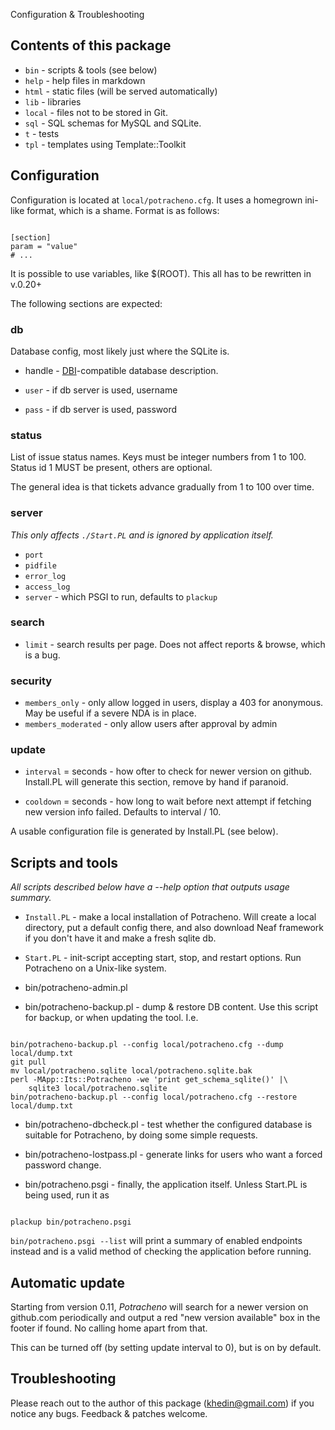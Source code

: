 Configuration & Troubleshooting

## Contents of this package

* `bin` - scripts & tools (see below)
* `help` - help files in markdown
* `html` - static files (will be served automatically)
* `lib` - libraries
* `local` - files not to be stored in Git.
* `sql` - SQL schemas for MySQL and SQLite.
* `t` - tests
* `tpl` - templates using Template::Toolkit

## Configuration

Configuration is located at `local/potracheno.cfg`.
It uses a homegrown ini-like format, which is a shame.
Format is as follows:

<code>
[section]
param = "value"
# ...
</code>

It is possible to use variables, like $(ROOT). This all has to be rewritten
in v.0.20+

The following sections are expected:

### db

Database config, most likely just where the SQLite is.

* handle - [DBI](https://metacpan.org/pod/DBI)-compatible database description.

* `user` - if db server is used, username

* `pass` - if db server is used, password

### status

List of issue status names.
Keys must be integer numbers from 1 to 100.
Status id 1 MUST be present, others are optional.

The general idea is that tickets advance gradually from 1 to 100 over time.

### server

_This only affects `./Start.PL` and is ignored by application itself._

* `port`
* `pidfile`
* `error_log`
* `access_log`
* `server` - which PSGI to run, defaults to `plackup`

### search

* `limit` - search results per page.
Does not affect reports & browse,
which is a bug.

### security

* `members_only` - only allow logged in users, display a 403 for anonymous.
May be useful if a severe NDA is in place.
* `members_moderated` - only allow users after approval by admin

### update

* `interval` = seconds - how ofter to check for newer version on github.
Install.PL will generate this section, remove by hand if paranoid.

* `cooldown` = seconds - how long to wait before next attempt if fetching
new version info failed.
Defaults to interval / 10.

A usable configuration file is generated by Install.PL (see below).

## Scripts and tools

*All scripts described below have a --help option that outputs usage summary.*

* `Install.PL` - make a local installation of Potracheno.
Will create a local directory, put a default config there, and
also download Neaf framework if you don't have it and
make a fresh sqlite db.

* `Start.PL` - init-script accepting start, stop, and restart options.
Run Potracheno on a Unix-like system.

* bin/potracheno-admin.pl

* bin/potracheno-backup.pl - dump & restore DB content.
Use this script for backup, or when updating the tool. I.e.

<code>
bin/potracheno-backup.pl --config local/potracheno.cfg --dump local/dump.txt
git pull
mv local/potracheno.sqlite local/potracheno.sqlite.bak
perl -MApp::Its::Potracheno -we 'print get_schema_sqlite()' |\
    sqlite3 local/potracheno.sqlite
bin/potracheno-backup.pl --config local/potracheno.cfg --restore local/dump.txt
</code>

* bin/potracheno-dbcheck.pl - test whether the configured database is suitable
for Potracheno, by doing some simple requests.

* bin/potracheno-lostpass.pl - generate links for users who want 
a forced password change.

* bin/potracheno.psgi - finally, the application itself.
Unless Start.PL is being used, run it as
<code>
plackup bin/potracheno.psgi
</code>

`bin/potracheno.psgi --list` will print a summary of enabled endpoints instead
and is a valid method of checking the application before running.

## Automatic update

Starting from version 0.11, _Potracheno_ will search for a newer version on
github.com periodically and output a red "new version available" box
in the footer if found. No calling home apart from that.

This can be turned off (by setting update interval to 0), but is on by default.

## Troubleshooting

Please reach out to the author of this package (khedin@gmail.com)
if you notice any bugs.
Feedback & patches welcome.

